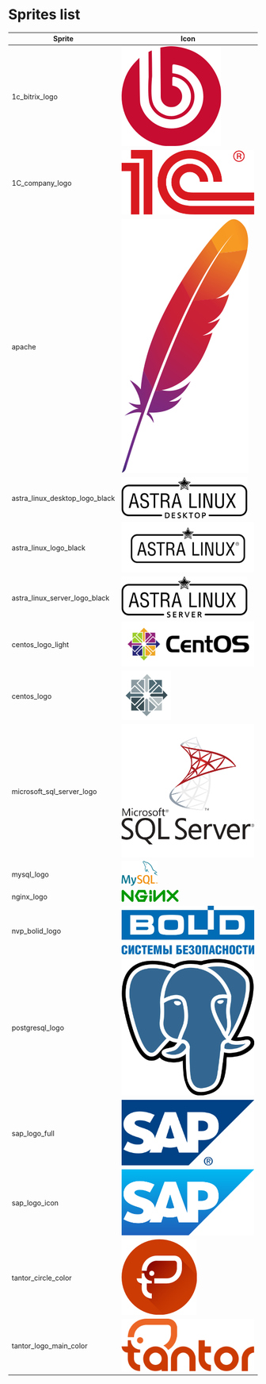 # Sprites list

| Sprite | Icon |
|--------|------|
|1c_bitrix_logo|![1c_bitrix_logo](pngs/1c_bitrix_logo.png)|
|1C_company_logo|![1c_company_logo](pngs/1c_company_logo.png)|
|apache|![apache](pngs/apache.png)|
|astra_linux_desktop_logo_black|![astra_linux_desktop_logo_black](pngs/astra_linux_desktop_logo_black.png)|
|astra_linux_logo_black|![astra_linux_logo_black](pngs/astra_linux_logo_black.png)|
|astra_linux_server_logo_black|![astra_linux_server_logo_black](pngs/astra_linux_server_logo_black.png)|
|centos_logo_light|![centos_logo_light](pngs/centos_logo_light.png)|
|centos_logo|![centos_logo](pngs/centos_logo.png)|
|microsoft_sql_server_logo|![microsoft_sql_server_logo](pngs/microsoft_sql_server_logo.png)|
|mysql_logo|![mysql_logo](pngs/mysql_logo.png)|
|nginx_logo|![nginx_logo](pngs/nginx_logo.png)|
|nvp_bolid_logo|![nvp_bolid_logo](pngs/nvp_bolid_logo.png)|
|postgresql_logo|![postgresql_logo](pngs/postgresql_logo.png)|
|sap_logo_full|![sap_logo_full](pngs/sap_logo_full.png)|
|sap_logo_icon|![sap_logo_icon](pngs/sap_logo_icon.png)|
|tantor_circle_color|![tantor_circle_color](pngs/tantor_circle_color.png)|
|tantor_logo_main_color|![tantor_logo_main_color](pngs/tantor_logo_main_color.png)|
